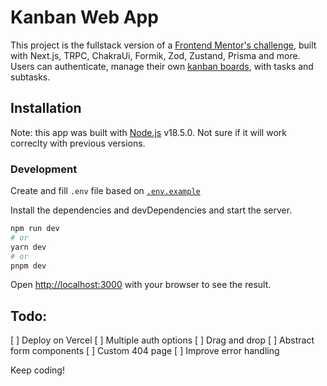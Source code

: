 # Kanban Web App

This project is the fullstack version of a [Frontend Mentor's challenge](https://www.frontendmentor.io/challenges/kanban-task-management-web-app-wgQLt-HlbB), built with Next.js, TRPC, ChakraUi, Formik, Zod, Zustand, Prisma and more. Users can authenticate, manage their own [kanban boards](https://en.wikipedia.org/wiki/Kanban), with tasks and subtasks.

## Installation

Note: this app was built with [Node.js](https://nodejs.org/) v18.5.0. Not sure if it will work correclty with previous versions.

### Development

Create and fill `.env` file based on [`.env.example`](./.env.example)

Install the dependencies and devDependencies and start the server.

```bash
npm run dev
# or
yarn dev
# or
pnpm dev
```

Open [http://localhost:3000](http://localhost:3000) with your browser to see the result.

## Todo:

[ ] Deploy on Vercel
[ ] Multiple auth options
[ ] Drag and drop
[ ] Abstract form components
[ ] Custom 404 page
[ ] Improve error handling

Keep coding!
